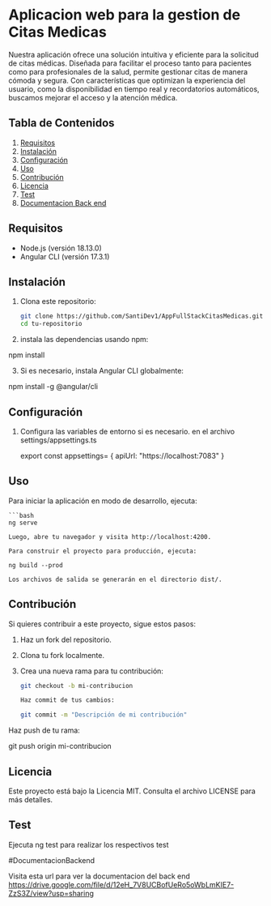 # Aplicacion web para la gestion de Citas Medicas

Nuestra aplicación ofrece una solución intuitiva y eficiente para la solicitud de citas médicas. Diseñada para facilitar el proceso tanto para pacientes como para profesionales de la salud, permite gestionar citas de manera cómoda y segura. Con características que optimizan la experiencia del usuario, como la disponibilidad en tiempo real y recordatorios automáticos, buscamos mejorar el acceso y la atención médica.

## Tabla de Contenidos

1. [Requisitos](#requisitos)
2. [Instalación](#instalación)
3. [Configuración](#configuración)
4. [Uso](#uso)
5. [Contribución](#contribución)
6. [Licencia](#licencia)
7. [Test](#test)
8. [Documentacion Back end](#DocumentacionBackend)

## Requisitos

- Node.js (versión 18.13.0)
- Angular CLI (versión  17.3.1)

## Instalación

1. Clona este repositorio:

   ```bash
   git clone https://github.com/SantiDev1/AppFullStackCitasMedicas.git
   cd tu-repositorio

2. instala las dependencias usando npm:
   
npm install

3. Si es necesario, instala Angular CLI globalmente:

npm install -g @angular/cli

## Configuración

1. Configura las variables de entorno si es necesario. en el archivo  settings/appsettings.ts

   export const appsettings= {
    apiUrl: "https://localhost:7083"
}

## Uso

Para iniciar la aplicación en modo de desarrollo, ejecuta:

    ```bash
    ng serve

    Luego, abre tu navegador y visita http://localhost:4200.

    Para construir el proyecto para producción, ejecuta:

    ng build --prod

    Los archivos de salida se generarán en el directorio dist/.

## Contribución

Si quieres contribuir a este proyecto, sigue estos pasos:

1. Haz un fork del repositorio.
2. Clona tu fork localmente.
3. Crea una nueva rama para tu contribución:

   ```bash
   git checkout -b mi-contribucion

   Haz commit de tus cambios:

   git commit -m "Descripción de mi contribución"
Haz push de tu rama:

git push origin mi-contribucion

## Licencia

Este proyecto está bajo la Licencia MIT. Consulta el archivo LICENSE para más detalles.

## Test

Ejecuta ng test para realizar los respectivos test

#DocumentacionBackend

Visita esta url para ver la documentacion del back end https://drive.google.com/file/d/12eH_7V8UCBofUeRo5oWbLmKIE7-ZzS3Z/view?usp=sharing
